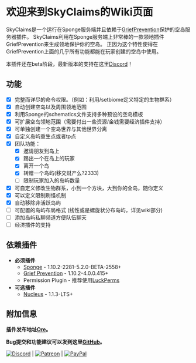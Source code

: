 # 欢迎来到SkyClaims的Wiki页面

SkyClaims是一个运行在Sponge服务端并且依赖于[GriefPrevention](https://forums.spongepowered.org/t/griefprevention-official-thread/1123)保护的空岛服务器插件。
 SkyClaims利用在Sponge服务端上非常棒的一款领地插件GriefPrevention来生成领地保护你的空岛。
 正因为这个特性使得在GriefPrevention上面的几乎所有功能都能在玩家创建的空岛中使用。

 本插件还在beta阶段，最新版本的支持在这里[Discord](https://discord.gg/EkVQycV)！

 ## 功能

 - [X] 完整而详尽的命令权限。（例如：利用/setbiome定义特定的生物群系）
 - [X] 自动创建空岛以及周围领地范围
 - [X] 利用Sponge的schematics文件支持多种预设的空岛模板
 - [X] 可扩展空岛领地范围（需要付出一些资源/金钱需要经济插件支持）
 - [X] 可单独创建一个空岛世界与其他世界分离
 - [X] 自定义岛屿重生点或者tp点
 - [X] 团队功能：
    - [X] 邀请朋友到岛上
    - [X] 踢出一个在岛上的玩家
    - [X] 离开一个岛
    - [X] 转赠一个岛屿(移交财产么?2333)
    - [ ] 限制玩家加入的岛屿数量
 - [X] 可自定义修改生物群系，小到一个方块，大到你的全岛，随你定义
 - [X] 可以定义限制刷怪机制
 - [X] 自动移除非活跃岛屿
 - [ ] 可配置的岛屿布局格式 (线性或是螺旋状分布岛屿，详见wiki部分)
 - [ ] 添加岛屿私聊频道方便队伍聊天
 - [ ] 经济插件的支持

  ## 依赖插件

 - **必须插件**
   - [Sponge](https://www.spongepowered.org/downloads) - 1.10.2-2281-5.2.0-BETA-2558+
   - [Grief Prevention](https://forums.spongepowered.org/t/griefprevention-official-thread/1123) - 1.10.2-4.0.0.415+
   - Permission Plugin - 推荐使用[LuckPerms](https://forums.spongepowered.org/t/luckperms-an-advanced-permissions-plugin/14274)
 - **可选插件**
   - [Nucleus](https://nucleuspowered.org) - 1.1.3-LTS+
   <!-- - Economy Plugin - [Economy Lite](https://ore.spongepowered.org/Flibio/EconomyLite), [Total Economy](https://ore.spongepowered.org/Erigitic/Total-Economy), or any other Sponge Economy plugin of your choosing. -->

 ## 附加信息

 **插件发布地址[Ore](https://ore.spongepowered.org/Mohron/SkyClaims/)。**

 **Bug提交和功能建议可以发到这里[GitHub](https://github.com/DevOnTheRocks/SkyClaims/issues)。**

 [![Discord](_../images/Discord.png)](https://discord.gg/EkVQycV)
 | [![Patreon](_../images/Patreon.png)](https://www.patreon.com/mohron)
 | [![PayPal](_../images/Paypal.png)](https://www.paypal.me/mohron)

<!--
Try the relative path for wiki if not work,change back to absolute path.

 [![Discord](https://github.com/DevOnTheRocks/SkyClaims/wiki/images/Discord.png)](https://discord.gg/EkVQycV)
 | [![Patreon](https://github.com/DevOnTheRocks/SkyClaims/wiki/images/Patreon.png)](https://www.patreon.com/mohron)
 | [![PayPal](https://github.com/DevOnTheRocks/SkyClaims/wiki/images/Paypal.png)](https://www.paypal.me/mohron)-->
